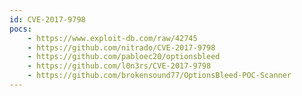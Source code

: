 ```yaml
---
id: CVE-2017-9798
pocs: 
    - https://www.exploit-db.com/raw/42745
    - https://github.com/nitrado/CVE-2017-9798
    - https://github.com/pabloec20/optionsbleed
    - https://github.com/l0n3rs/CVE-2017-9798
    - https://github.com/brokensound77/OptionsBleed-POC-Scanner
---
```

